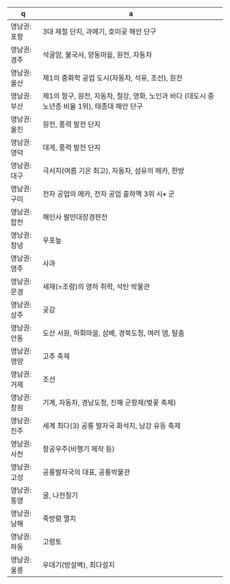  q  | a
--- | ---
영남권: 포항		| 3대 제철 단지, 과메기, 호미곶 해안 단구
영남권: 경주		| 석굴암, 불국사, 양동마을, 원전, 자동차
영남권: 울산		| 제1의 중화학 공업 도시(자동차, 석유, 조선), 원전
영남권: 부산		| 제1의 항구, 원전, 자동차, 철강, 영화, 노인과 바다 (대도시 중 노년층 비율 1위), 태종대 해안 단구
영남권: 울진		| 원전, 풍력 발전 단지
영남권: 영덕		| 대게, 풍력 발전 단지
영남권: 대구		| 극서지(여름 기온 최고), 자동차, 섬유의 메카, 한방
영남권: 구미		| 전자 공업의 메카, 전자 공업 출하액 3위 시• 군
영남권: 합천		| 해인사 팔만대장경판전
영남권: 창녕		| 우포늪
영남권: 영주		| 사과
영남권: 문경		| 새재(=조령)의 영하 취락, 석탄 박물관
영남권: 상주		| 곶감
영남권: 안동		| 도산 서원, 하회마을, 삼베, 경북도청, 여러 댐, 탈춤
영남권: 영양		| 고추 축제
영남권: 거제		| 조선
영남권: 창원		| 기계, 자동차, 경남도청, 진해 군항제(벚꽃 축제)
영남권: 진주		| 세계 최다(3) 공룡 발자국 화석지, 남강 유등 축제
영남권: 사천		| 항공우주(비행기 제작 등)
영남권: 고성		| 공룡발자국의 대표, 공룡박물관
영남권: 통영		| 굴, 나전칠기
영남권: 남해		| 죽방렴 멸치
영남권: 하동		| 고령토
영남권: 울릉		| 우데기(방설벽), 최다설지

